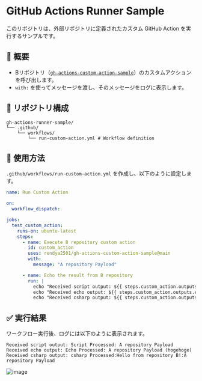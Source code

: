 # GitHub Actions Runner Sample

このリポジトリは、外部リポジトリに定義されたカスタム GitHub Action を実行するサンプルです。

## 📌 概要
- Bリポジトリ（[`gh-actions-custom-action-sample`](https://github.com/rendya2501/gh-actions-custom-action-sample)）のカスタムアクションを呼び出します。
- `with:` を使ってメッセージを渡し、そのメッセージをログに表示します。

## 📂 リポジトリ構成

```
gh-actions-runner-sample/
└── .github/
    └── workflows/
        └── run-custom-action.yml # Workflow definition
```

## 🚀 使用方法

`.github/workflows/run-custom-action.yml` を作成し、以下のように設定します。

```yaml
name: Run Custom Action

on:
  workflow_dispatch:

jobs:
  test_custom_action:
    runs-on: ubuntu-latest
    steps:
      - name: Execute B repository custom action
        id: custom_action
        uses: rendya2501/gh-actions-custom-action-sample@main
        with:
          message: "A repository Payload"

      - name: Echo the result from B repository
        run: |
          echo "Received script output: ${{ steps.custom_action.outputs.script_result }}"
          echo "Received echo output: ${{ steps.custom_action.outputs.echo_result }}"
          echo "Received csharp output: ${{ steps.custom_action.outputs.csharp_result }}"
```

## ✅ 実行結果
ワークフロー実行後、ログには以下のように表示されます。

```
Received script output: Script Processed: A repository Payload
Received echo output: Echo Processed: A repository Payload (hogehoge)
Received csharp output: csharp Processed:Hello from repository B!:A repository Payload
```

![image](https://github.com/user-attachments/assets/8d5feda0-e7de-4cf5-93e2-387002f71019)
